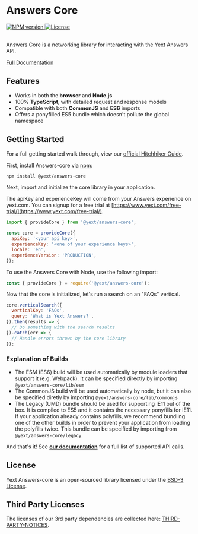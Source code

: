 # Answers Core


<div>
  <a href="https://npmjs.org/package/@yext/answers-core">
    <img src="https://img.shields.io/npm/v/@yext/answers-core" alt="NPM version"/>
  </a>
  <a href="./LICENSE">
    <img src="https://img.shields.io/badge/License-BSD%203--Clause-blue.svg" alt="License"/>
  </a>
</div>
<br>

Answers Core is a networking library for interacting with the Yext Answers API.

[Full Documentation](./docs/answers-core.md)

## Features

- Works in both the **browser** and **Node.js**
- 100% **TypeScript**, with detailed request and response models
- Compatible with both **CommonJS** and **ES6** imports
- Offers a ponyfilled ES5 bundle which doesn't pollute the global namespace

## Getting Started

For a full getting started walk through, view our [official Hitchhiker Guide](https://hitchhikers.yext.com/guides/answers-core-getting-started/).

First, install Answers-core via [npm](https://www.npmjs.com/get-npm):

```bash
npm install @yext/answers-core
```

Next, import and initialize the core library in your application.

The apiKey and experienceKey will come from your Answers experience on yext.com. You can signup for a free trial at [https://www.yext.com/free-trial/](https://www.yext.com/free-trial/).

```js
import { provideCore } from '@yext/answers-core';

const core = provideCore({
  apiKey: '<your api key>',
  experienceKey: '<one of your experience keys>',
  locale: 'en',
  experienceVersion: 'PRODUCTION',
});
```

To use the Answers Core with Node, use the following import:
```js
const { provideCore } = require('@yext/answers-core');
``` 

Now that the core is initialized, let's run a search on an "FAQs" vertical.

```js
core.verticalSearch({
  verticalKey: 'FAQs',
  query: 'What is Yext Answers?',
}).then(results => {
  // Do something with the search results
}).catch(err => {
  // Handle errors thrown by the core library
});
```

### Explanation of Builds
- The ESM (ES6) build will be used automatically by module loaders that support it (e.g. Webpack). It can be specified directly by importing `@yext/answers-core/lib/esm`
- The CommonJS build will be used automatically by node, but it can also be specified diretly by importing `@yext/answers-core/lib/commonjs`
- The Legacy (UMD) bundle should be used for supporting IE11 out of the box. It is compiled to ES5 and it contains the necessary ponyfills for IE11. If your application already contains polyfills, we recommend bundling one of the other builds in order to prevent your application from loading the polyfills twice. This bundle can be specified by importing from `@yext/answers-core/legacy`


And that's it! See **[our documentation](./docs/answers-core.answerscore.md)** for a full list of supported API calls.

## License

Yext Answers-core is an open-sourced library licensed under the [BSD-3 License](./LICENSE).

## Third Party Licenses

The licenses of our 3rd party dependencies are collected here: [THIRD-PARTY-NOTICES](./THIRD-PARTY-NOTICES).
